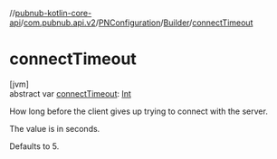//[pubnub-kotlin-core-api](../../../../index.md)/[com.pubnub.api.v2](../../index.md)/[PNConfiguration](../index.md)/[Builder](index.md)/[connectTimeout](connect-timeout.md)

# connectTimeout

[jvm]\
abstract var [connectTimeout](connect-timeout.md): [Int](https://kotlinlang.org/api/latest/jvm/stdlib/kotlin-stdlib/kotlin/-int/index.html)

How long before the client gives up trying to connect with the server.

The value is in seconds.

Defaults to 5.
